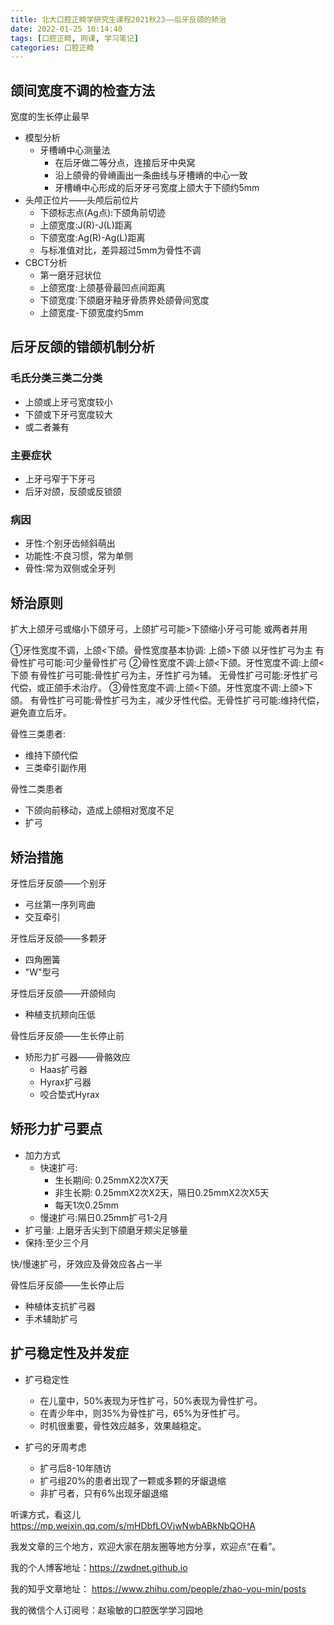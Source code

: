 ```yaml
---
title: 北大口腔正畸学研究生课程2021秋23——后牙反颌的矫治
date: 2022-01-25 10:14:40
tags: [口腔正畸, 网课, 学习笔记]
categories: 口腔正畸
---
```

## 颌间宽度不调的检查方法
宽度的生长停止最早
- 模型分析
    * 牙槽嵴中心测量法
         + 在后牙做二等分点，连接后牙中央窝
         + 沿上颌骨的骨嵴画出一条曲线与牙槽嵴的中心一致
         + 牙槽嵴中心形成的后牙牙弓宽度上颌大于下颌约5mm
- 头颅正位片——头颅后前位片
     + 下颌标志点(Ag点):下颌角前切迹
     + 上颌宽度:J(R)-J(L)距离
     + 下颌宽度:Ag(R)-Ag(L)距离
     + 与标准值对比，差异超过5mm为骨性不调
- CBCT分析
     + 第一磨牙冠状位
     + 上颌宽度:上颌基骨最凹点间距离
     + 下颌宽度:下颌磨牙釉牙骨质界处颌骨间宽度
     + 上颌宽度-下颌宽度约5mm

## 后牙反颌的错颌机制分析
### 毛氏分类三类二分类
- 上颌或上牙弓宽度较小
- 下颌或下牙弓宽度较大
- 或二者兼有

### 主要症状
- 上牙弓窄于下牙弓
- 后牙对颌，反颌或反锁颌

### 病因
- 牙性:个别牙齿倾斜萌出
- 功能性:不良习惯，常为单侧
- 骨性:常为双侧或全牙列

## 矫治原则
扩大上颌牙弓或缩小下颌牙弓，上颌扩弓可能>下颌缩小牙弓可能
或两者并用

①牙性宽度不调，上颌<下颌。骨性宽度基本协调: 上颌>下颌
以牙性扩弓为主
有骨性扩弓可能:可少量骨性扩弓
②骨性宽度不调:上颌<下颌。牙性宽度不调:上颌<下颌
有骨性扩弓可能:骨性扩弓为主，牙性扩弓为辅。
无骨性扩弓可能:牙性扩弓代偿，或正颌手术治疗。
③骨性宽度不调:上颌<下颌。牙性宽度不调:上颌>下颌。
有骨性扩弓可能:骨性扩弓为主，减少牙性代偿。无骨性扩弓可能:维持代偿，避免直立后牙。

骨性三类患者:
- 维持下颌代偿
- 三类牵引副作用

骨性二类患者
- 下颌向前移动，造成上颌相对宽度不足
- 扩弓

## 矫治措施
牙性后牙反颌——个别牙
- 弓丝第一序列弯曲
- 交互牵引

牙性后牙反颌——多颗牙
- 四角圈簧
- "W"型弓

牙性后牙反颌——开颌倾向
- 种植支抗颊向压低

骨性后牙反颌——生长停止前
- 矫形力扩弓器——骨骼效应
    + Haas扩弓器
    + Hyrax扩弓器
    + 咬合垫式Hyrax

## 矫形力扩弓要点
- 加力方式
    + 快速扩弓:
        * 生长期间: 0.25mmⅩ2次Ⅹ7天
        * 非生长期: 0.25mmⅩ2次Ⅹ2天，隔日0.25mmⅩ2次Ⅹ5天
        * 每天1次0.25mm
    + 慢速扩弓:隔日0.25mm扩弓1-2月
- 扩弓量: 上磨牙舌尖到下颌磨牙颊尖足够量
- 保持:至少三个月

快/慢速扩弓，牙效应及骨效应各占一半

骨性后牙反颌——生长停止后
- 种植体支抗扩弓器
- 手术辅助扩弓

## 扩弓稳定性及并发症
- 扩弓稳定性
    + 在儿童中，50%表现为牙性扩弓，50%表现为骨性扩弓。
    + 在青少年中，则35%为骨性扩弓，65%为牙性扩弓。
    + 时机很重要，骨性效应越多，效果越稳定。

- 扩弓的牙周考虑
    + 扩弓后8-10年随访
    + 扩弓组20%的患者出现了一颗或多颗的牙龈退缩
    + 非扩弓者，只有6%出现牙龈退缩




听课方式，看这儿
https://mp.weixin.qq.com/s/mHDbfLOVjwNwbABkNbQOHA




我发文章的三个地方，欢迎大家在朋友圈等地方分享，欢迎点“在看”。

我的个人博客地址：https://zwdnet.github.io

我的知乎文章地址： https://www.zhihu.com/people/zhao-you-min/posts

我的微信个人订阅号：赵瑜敏的口腔医学学习园地

